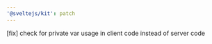 ```yaml
---
'@sveltejs/kit': patch
---
```


[fix] check for private var usage in client code instead of server code
